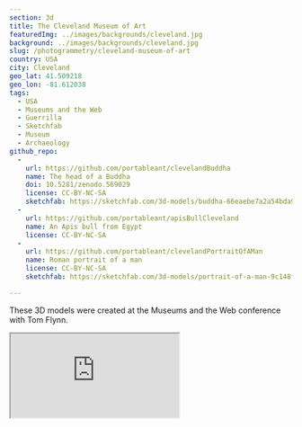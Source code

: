 ```yaml
---
section: 3d
title: The Cleveland Museum of Art
featuredImg: ../images/backgrounds/cleveland.jpg
background: ../images/backgrounds/cleveland.jpg
slug: /photogrammetry/cleveland-museum-of-art
country: USA
city: Cleveland
geo_lat: 41.509218
geo_lon: -81.612038
tags:
  - USA
  - Museums and the Web
  - Guerrilla
  - Sketchfab
  - Museum
  - Archaeology 
github_repo:
  -
    url: https://github.com/portableant/clevelandBuddha
    name: The head of a Buddha
    doi: 10.5281/zenodo.569029
    license: CC-BY-NC-SA
    sketchfab: https://sketchfab.com/3d-models/buddha-66eaebe7a2a54bda9a41a1490f483a37
  -
    url: https://github.com/portableant/apisBullCleveland
    name: An Apis bull from Egypt
    license: CC-BY-NC-SA
  -
    url: https://github.com/portableant/clevelandPortraitOfAMan
    name: Roman portrait of a man
    license: CC-BY-NC-SA
    sketchfab: https://sketchfab.com/3d-models/portrait-of-a-man-9c148f09ec5e4b95835ef34e15f2acc0

---
```

These 3D models were created at the Museums and the Web conference with Tom Flynn.

<div class="ratio  ratio-1x1 mb-3">
    <iframe title="A 3D model"  src="https://sketchfab.com/playlists/embed?collection=ce9a3d1cbd23460e9ad9390aa5b9972e"  allow="autoplay; fullscreen; vr" mozallowfullscreen="true" webkitallowfullscreen="true"></iframe>
</div>
